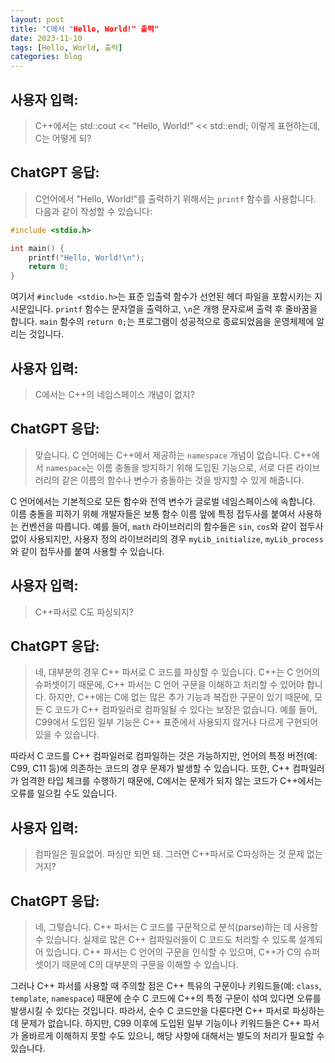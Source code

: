 ```yaml
---
layout: post
title: "C에서 "Hello, World!" 출력"
date: 2023-11-10
tags: [Hello, World, 출력]
categories: blog
---
```


## 사용자 입력:
> C++에서는 std::cout << "Hello, World!" << std::endl;
이렇게 표현하는데, C는 어떻게 되?

## ChatGPT 응답:
> C언어에서 "Hello, World!"를 출력하기 위해서는 `printf` 함수를 사용합니다. 다음과 같이 작성할 수 있습니다:

```c
#include <stdio.h>

int main() {
    printf("Hello, World!\n");
    return 0;
}
```

여기서 `#include <stdio.h>`는 표준 입출력 함수가 선언된 헤더 파일을 포함시키는 지시문입니다. `printf` 함수는 문자열을 출력하고, `\n`은 개행 문자로써 출력 후 줄바꿈을 합니다. `main` 함수의 `return 0;`는 프로그램이 성공적으로 종료되었음을 운영체제에 알리는 것입니다.

## 사용자 입력:
> C에서는 C++의 네임스페이스 개념이 없지?

## ChatGPT 응답:
> 맞습니다. C 언어에는 C++에서 제공하는 `namespace` 개념이 없습니다. C++에서 `namespace`는 이름 충돌을 방지하기 위해 도입된 기능으로, 서로 다른 라이브러리의 같은 이름의 함수나 변수가 충돌하는 것을 방지할 수 있게 해줍니다.

C 언어에서는 기본적으로 모든 함수와 전역 변수가 글로벌 네임스페이스에 속합니다. 이름 충돌을 피하기 위해 개발자들은 보통 함수 이름 앞에 특정 접두사를 붙여서 사용하는 컨벤션을 따릅니다. 예를 들어, `math` 라이브러리의 함수들은 `sin`, `cos`와 같이 접두사 없이 사용되지만, 사용자 정의 라이브러리의 경우 `myLib_initialize`, `myLib_process`와 같이 접두사를 붙여 사용할 수 있습니다.

## 사용자 입력:
> C++파서로   C도 파싱되지?

## ChatGPT 응답:
> 네, 대부분의 경우 C++ 파서로 C 코드를 파싱할 수 있습니다. C++는 C 언어의 슈퍼셋이기 때문에, C++ 파서는 C 언어 구문을 이해하고 처리할 수 있어야 합니다. 하지만, C++에는 C에 없는 많은 추가 기능과 복잡한 구문이 있기 때문에, 모든 C 코드가 C++ 컴파일러로 컴파일될 수 있다는 보장은 없습니다. 예를 들어, C99에서 도입된 일부 기능은 C++ 표준에서 사용되지 않거나 다르게 구현되어 있을 수 있습니다.

따라서 C 코드를 C++ 컴파일러로 컴파일하는 것은 가능하지만, 언어의 특정 버전(예: C99, C11 등)에 의존하는 코드의 경우 문제가 발생할 수 있습니다. 또한, C++ 컴파일러가 엄격한 타입 체크를 수행하기 때문에, C에서는 문제가 되지 않는 코드가 C++에서는 오류를 일으킬 수도 있습니다.

## 사용자 입력:
> 컴파일은 필요없어. 파싱만 되면 돼. 그러면 C++파서로 C파싱하는 것 문제 없는거지?

## ChatGPT 응답:
> 네, 그렇습니다. C++ 파서는 C 코드를 구문적으로 분석(parse)하는 데 사용할 수 있습니다. 실제로 많은 C++ 컴파일러들이 C 코드도 처리할 수 있도록 설계되어 있습니다. C++ 파서는 C 언어의 구문을 인식할 수 있으며, C++가 C의 슈퍼셋이기 때문에 C의 대부분의 구문을 이해할 수 있습니다.

그러나 C++ 파서를 사용할 때 주의할 점은 C++ 특유의 구문이나 키워드들(예: `class`, `template`, `namespace`) 때문에 순수 C 코드에 C++의 특정 구문이 섞여 있다면 오류를 발생시킬 수 있다는 것입니다. 따라서, 순수 C 코드만을 다룬다면 C++ 파서로 파싱하는 데 문제가 없습니다. 하지만, C99 이후에 도입된 일부 기능이나 키워드들은 C++ 파서가 올바르게 이해하지 못할 수도 있으니, 해당 사항에 대해서는 별도의 처리가 필요할 수 있습니다.

